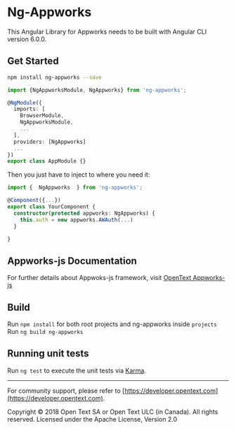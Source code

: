 # Ng-Appworks

This Angular Library for Appworks needs to be built with Angular CLI version 6.0.0.

## Get Started

```bash
npm install ng-appworks --save
```
```typescript
import {NgAppworksModule, NgAppworks} from 'ng-appworks';

@NgModule({
  imports: [
    BrowserModule,
    NgAppworksModule,
    ...
  ],
  providers: [NgAppworks]
  ...
})
export class AppModule {}
```
Then you just have to inject to where you need it:

```typescript
import {  NgAppworks  } from 'ng-appworks';

@Component({...})
export class YourComponent {
  constructor(protected appworks: NgAppworks) {
    this.auth = new appworks.AWAuth(...)
  }

}
```
## Appworks-js Documentation
For further details about Appwoks-js framework, visit [OpenText Appworks-js](https://github.com/opentext/appworks-js)

## Build
Run `npm install` for both root projects and ng-appworks inside `projects`
Run `ng build ng-appworks`


## Running unit tests
Run `ng test` to execute the unit tests via [Karma](https://karma-runner.github.io).

----

For community support, please refer to [https://developer.opentext.com](https://developer.opentext.com).

Copyright © 2018 Open Text SA or Open Text ULC (in Canada). All rights reserved.
Licensed under the Apache License, Version 2.0
